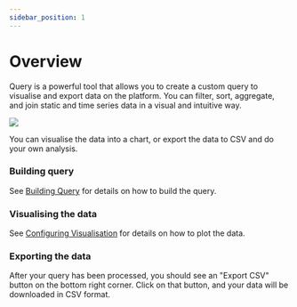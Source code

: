 ```yaml
---
sidebar_position: 1
---
```


# Overview

Query is a powerful tool that allows you to create a custom query to visualise and export data on the platform.
You can filter, sort, aggregate, and join static and time series data in a visual and intuitive way.

![](/img/query/query.png)

You can visualise the data into a chart, or export the data to CSV and do your own analysis.

### Building query

See [Building Query](./building-query.md) for details on how to build the query.

### Visualising the data

See [Configuring Visualisation](./configuring-visualisation.md) for details on how to plot the data.

### Exporting the data

After your query has been processed, you should see an "Export CSV" button on the bottom right corner.
Click on that button, and your data will be downloaded in CSV format.
